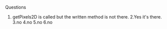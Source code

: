 Questions
1. getPixels2D is called but the written method is not there.
2.Yes it's there.
3.no
4.no
5.no
6.no
